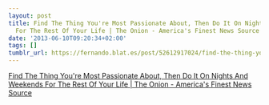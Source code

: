 ```yaml
---
layout: post
title: Find The Thing You're Most Passionate About, Then Do It On Nights And Weekends
  For The Rest Of Your Life | The Onion - America's Finest News Source
date: '2013-06-10T09:20:34+02:00'
tags: []
tumblr_url: https://fernando.blat.es/post/52612917024/find-the-thing-youre-most-passionate-about-then
---
```

[Find The Thing You're Most Passionate About, Then Do It On Nights And Weekends For The Rest Of Your Life | The Onion - America's Finest News Source](http://www.theonion.com/articles/find-the-thing-youre-most-passionate-about-then-do,31742/)  
